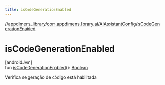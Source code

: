 ```yaml
---
title: isCodeGenerationEnabled
---
```

//[appdimens_library](../../../index.html)/[com.appdimens.library.ai](../index.html)/[AIAssistantConfig](index.html)/[isCodeGenerationEnabled](is-code-generation-enabled.html)



# isCodeGenerationEnabled



[androidJvm]\
fun [isCodeGenerationEnabled](is-code-generation-enabled.html)(): [Boolean](https://kotlinlang.org/api/core/kotlin-stdlib/kotlin/-boolean/index.html)



Verifica se geração de código está habilitada



